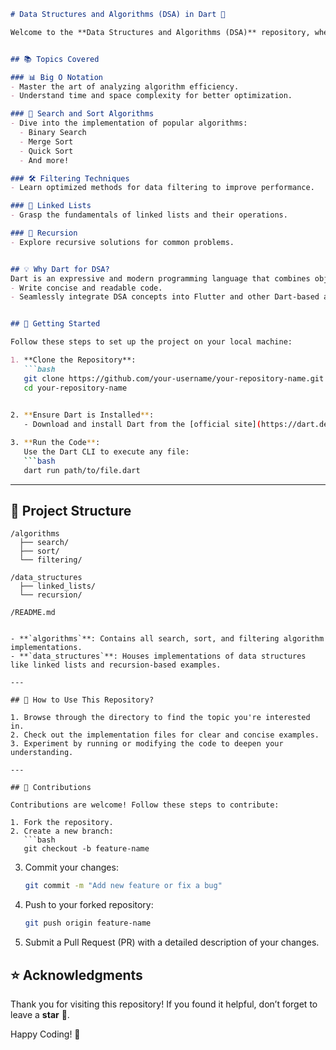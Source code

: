 ```markdown
# Data Structures and Algorithms (DSA) in Dart 🚀

Welcome to the **Data Structures and Algorithms (DSA)** repository, where you'll find a comprehensive collection of DSA concepts and implementations in **Dart**. Whether you're a beginner looking to strengthen your foundational skills or an experienced developer brushing up on algorithms, this repository is your go-to resource! 🎯


## 📚 Topics Covered

### 📊 Big O Notation
- Master the art of analyzing algorithm efficiency.
- Understand time and space complexity for better optimization.

### 🔎 Search and Sort Algorithms
- Dive into the implementation of popular algorithms:
  - Binary Search
  - Merge Sort
  - Quick Sort
  - And more!

### 🛠️ Filtering Techniques
- Learn optimized methods for data filtering to improve performance.

### 🔗 Linked Lists
- Grasp the fundamentals of linked lists and their operations.

### 🔄 Recursion
- Explore recursive solutions for common problems.


## 💡 Why Dart for DSA?
Dart is an expressive and modern programming language that combines object-oriented and functional programming paradigms. Using Dart for DSA helps you:
- Write concise and readable code.
- Seamlessly integrate DSA concepts into Flutter and other Dart-based applications.


## 🚀 Getting Started

Follow these steps to set up the project on your local machine:

1. **Clone the Repository**:
   ```bash
   git clone https://github.com/your-username/your-repository-name.git
   cd your-repository-name
   

2. **Ensure Dart is Installed**:
   - Download and install Dart from the [official site](https://dart.dev/get-dart).

3. **Run the Code**:
   Use the Dart CLI to execute any file:
   ```bash
   dart run path/to/file.dart
   ```

---

## 📂 Project Structure

```
/algorithms
  ├── search/
  ├── sort/
  └── filtering/
  
/data_structures
  ├── linked_lists/
  └── recursion/
  
/README.md


- **`algorithms`**: Contains all search, sort, and filtering algorithm implementations.
- **`data_structures`**: Houses implementations of data structures like linked lists and recursion-based examples.

---

## 🎯 How to Use This Repository?

1. Browse through the directory to find the topic you're interested in.
2. Check out the implementation files for clear and concise examples.
3. Experiment by running or modifying the code to deepen your understanding.

---

## 🤝 Contributions

Contributions are welcome! Follow these steps to contribute:

1. Fork the repository.
2. Create a new branch:
   ```bash
   git checkout -b feature-name
   ```
3. Commit your changes:
   ```bash
   git commit -m "Add new feature or fix a bug"
   ```
4. Push to your forked repository:
   ```bash
   git push origin feature-name
   ```
5. Submit a Pull Request (PR) with a detailed description of your changes.


## ⭐ Acknowledgments
Thank you for visiting this repository! If you found it helpful, don’t forget to leave a **star** 🌟.



Happy Coding! 🎉
```
